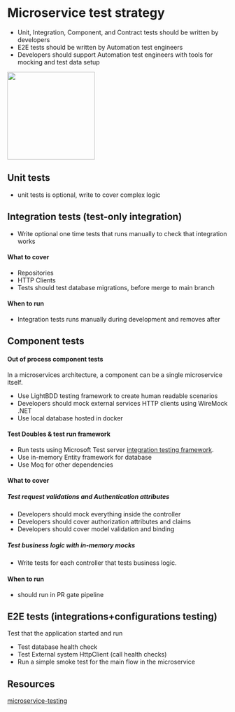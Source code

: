 # Microservice test strategy
* Unit, Integration, Component, and Contract tests should be written by developers
* E2E tests should be written by Automation test engineers
* Developers should support Automation test engineers with tools for mocking and test data setup

<img src="https://github.com/khdevnet/testing/blob/main/docs/test-pyramid.png" width="200">

## Unit tests
* unit tests is optional, write to cover complex logic

## Integration tests (test-only integration)
* Write optional one time tests that runs manually to check that integration works

#### What to cover
* Repositories
* HTTP Clients
* Tests should test database migrations, before merge to main branch

#### When to run
* Integration tests runs manually during development and removes after

## Component tests
#### Out of process component tests
In a microservices architecture, a component can be a single microservice itself. 
* Use LightBDD testing framework to create human readable scenarios
* Developers should mock external services HTTP clients using WireMock .NET
* Use local database hosted in docker

   

#### Test Doubles & test run framework
* Run tests using Microsoft Test server [integration testing framework](https://learn.microsoft.com/en-us/aspnet/core/test/integration-tests?view=aspnetcore-7.0).
* Use in-memory Entity framework for database
* Use Moq for other dependencies

#### What to cover
##### Test request validations and Authentication attributes
* Developers should mock everything inside the controller
* Developers should cover authorization attributes and claims
* Developers should cover model validation and binding

##### Test business logic with in-memory mocks
* Write tests for each controller that tests business logic. 

#### When to run
* should run in PR gate pipeline

## E2E tests (integrations+configurations testing)
Test that the application started and run
* Test database health check
* Test External system HttpClient (call health checks) 
* Run a simple smoke test for the main flow in the microservice

## Resources
[microservice-testing](https://martinfowler.com/articles/microservice-testing/)
